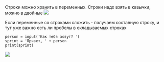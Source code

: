Строки можно хранить в переменных. Строки надо взять в кавычки, можно в двойные
![](../../01.Программирование_на_Pyth_для_детей/_Pictures/Pasted%20image%2020250304193732.png)

Если переменные со строками сложить - получаем составную строку, и тут уже важно есть ли пробелы в складываемых строках
```
person = input('Как тебя зовут? ')
sprint = 'Привет, ' + person
print(sprint)
```

![](../../01.Программирование_на_Pyth_для_детей/_Pictures/Pasted%20image%2020250304194005.png)